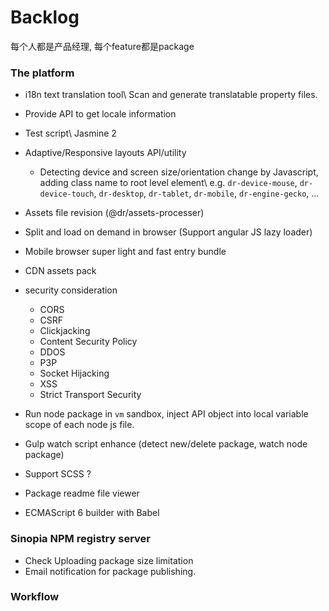 Backlog
=======

每个人都是产品经理, 每个feature都是package

### The platform

-	i18n text translation tool\\ Scan and generate translatable property files.
-	Provide API to get locale information
-	Test script\\ Jasmine 2

-	Adaptive/Responsive layouts API/utility

	-	Detecting device and screen size/orientation change by Javascript, adding class name to root level element\\ e.g. `dr-device-mouse`, `dr-device-touch`, `dr-desktop`, `dr-tablet`, `dr-mobile`, `dr-engine-gecko`, ...

-	Assets file revision (@dr/assets-processer)

-	Split and load on demand in browser (Support angular JS lazy loader)

-	Mobile browser super light and fast entry bundle

-	CDN assets pack

-	security consideration

	-	CORS
	-	CSRF
	-	Clickjacking
	-	Content Security Policy
	-	DDOS
	-	P3P
	-	Socket Hijacking
	-	XSS
	-	Strict Transport Security

-	Run node package in `vm` sandbox, inject API object into local variable scope of each node js file.

-	Gulp watch script enhance (detect new/delete package, watch node package)

-	Support SCSS ?

-	Package readme file viewer

-	ECMAScript 6 builder with Babel

### Sinopia NPM registry server

-	Check Uploading package size limitation
-	Email notification for package publishing.

### Workflow
